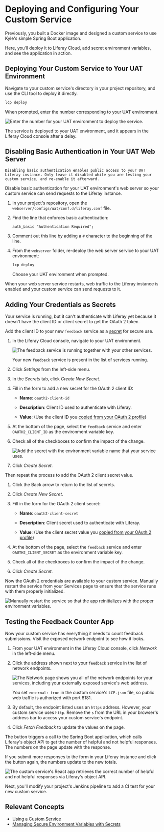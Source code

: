 # Deploying and Configuring Your Custom Service

Previously, you built a Docker image and designed a custom service to use Kyle's simple Spring Boot application.

Here, you'll deploy it to Liferay Cloud, add secret environment variables, and see the application in action.

## Deploying Your Custom Service to Your UAT Environment

Navigate to your custom service's directory in your project repository, and use the CLI tool to deploy it directly.

```bash
lcp deploy
```

When prompted, enter the number corresponding to your UAT environment.

![Enter the number for your UAT environment to deploy the service.](./deploying-and-configuring-your-custom-service/images/01.png)

The service is deployed to your UAT environment, and it appears in the Liferay Cloud console after a delay.

## Disabling Basic Authentication in Your UAT Web Server

```{warning}
Disabling basic authentication enables public access to your UAT Liferay instance. Only leave it disabled while you are testing your custom service, and re-enable it afterward.
```

Disable basic authentication for your UAT environment's web server so your custom service can send requests to the Liferay instance.

1. In your project's repository, open the `webserver/configs/uat/conf.d/liferay.conf` file.

1. Find the line that enforces basic authentication:

    ```
    auth_basic "Authentication Required";
    ```

1. Comment out this line by adding a `#` character to the beginning of the line.

1. From the `webserver` folder, re-deploy the web server service to your UAT environment:

    ```bash
    lcp deploy
    ```

    Choose your UAT environment when prompted.

When your web server service restarts, web traffic to the Liferay instance is enabled and your custom service can send requests to it.

## Adding Your Credentials as Secrets

Your service is running, but it can't authenticate with Liferay yet because it doesn't have the client ID or client secret to get the OAuth 2 token.

Add the client ID to your new `feedback` service as a [secret](https://learn.liferay.com/web/guest/w/liferay-cloud/infrastructure-and-operations/security/managing-secure-environment-variables-with-secrets) for secure use.

1. In the Liferay Cloud console, navigate to your UAT environment.

    ![The feedback service is running together with your other services.](./deploying-and-configuring-your-custom-service/images/02.png)

    Your new `feedback` service is present in the list of services running.

1. Click *Settings* from the left-side menu.

1. In the *Secrets* tab, click *Create New Secret*.

1. Fill in the form to add a new secret for the OAuth 2 client ID:

    * **Name**: `oauth2-client-id`

    * **Description**: Client ID used to authenticate with Liferay.

    * **Value**: (Use the client ID you [copied from your OAuth 2 profile](./configuring-liferay-for-a-custom-feedback-counter-service.md#add-and-configure-an-oauth-2-profile))

1. At the bottom of the page, select the `feedback` service and enter `OAUTH2_CLIENT_ID` as the environment variable key.

1. Check all of the checkboxes to confirm the impact of the change.

    ![Add the secret with the environment variable name that your service uses.](./deploying-and-configuring-your-custom-service/images/03.png)

1. Click *Create Secret*.

Then repeat the process to add the OAuth 2 client secret value.

1. Click the Back arrow to return to the list of secrets.

1. Click *Create New Secret*.

1. Fill in the form for the OAuth 2 client secret:

    * **Name**: `oauth2-client-secret`

    * **Description**: Client secret used to authenticate with Liferay.

    * **Value**: (Use the client secret value you [copied from your OAuth 2 profile](./configuring-liferay-for-a-custom-feedback-counter-service.md#add-and-configure-an-oauth-2-profile))

1. At the bottom of the page, select the `feedback` service and enter `OAUTH2_CLIENT_SECRET` as the environment variable key.

1. Check all of the checkboxes to confirm the impact of the change.

1. Click *Create Secret*.

Now the OAuth 2 credentials are available to your custom service. Manually restart the service from your Services page to ensure that the service runs with them properly initialized.

![Manually restart the service so that the app reinitializes with the proper environment variables.](./deploying-and-configuring-your-custom-service/images/04.png)

## Testing the Feedback Counter App

Now your custom service has everything it needs to count feedback submissions. Visit the exposed network endpoint to see how it looks.

1. From your UAT environment in the Liferay Cloud console, click *Network* in the left-side menu.

1. Click the address shown next to your `feedback` service in the list of network endpoints.

    ![The Network page shows you all of the network endpoints for your services, including your externally exposed service's web address.](./deploying-and-configuring-your-custom-service/images/05.png)

    You set `external: true` in the custom service's `LCP.json` file, so public web traffic is authorized with port 8181.

1. By default, the endpoint listed uses an `https` address. However, your custom service uses `http`. Remove the `s` from the URL in your browser's address bar to access your custom service's endpoint.

1. Click *Fetch Feedback* to update the values on the page.

The button triggers a call to the Spring Boot application, which calls Liferay's object API to get the number of helpful and not helpful responses. The numbers on the page update with the response.

If you submit more responses to the form in your Liferay instance and click the button again, the numbers update to the new totals.

![The custom service's React app retrieves the correct number of helpful and not helpful responses via Liferay's object API.](./deploying-and-configuring-your-custom-service/images/06.png)

Next, you'll modify your project's Jenkins pipeline to add a CI test for your new custom service.

## Relevant Concepts

* [Using a Custom Service](https://learn.liferay.com/web/guest/w/liferay-cloud/platform-services/using-a-custom-service)
* [Managing Secure Environment Variables with Secrets](https://learn.liferay.com/web/guest/w/liferay-cloud/infrastructure-and-operations/security/managing-secure-environment-variables-with-secrets)
